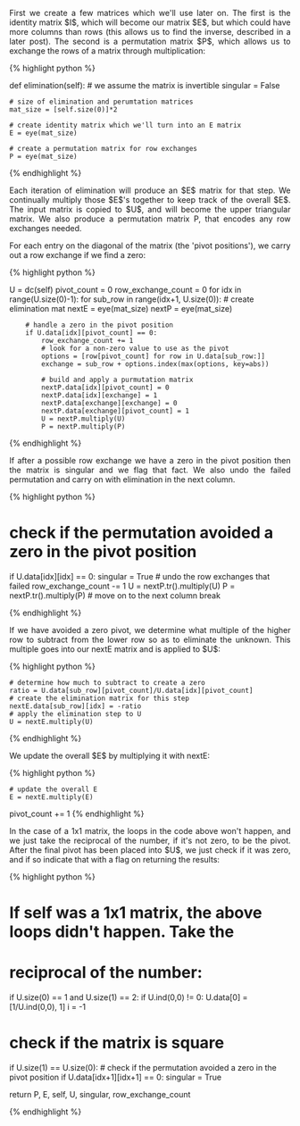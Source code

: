 <div style="text-align: justify">
<p>First we create a few matrices which we'll use later on. The first is the
identity matrix $I$, which will become our matrix $E$, but which could have
more columns than rows (this allows us to find the inverse, described in a
later post). The second is a permutation matrix $P$, which allows us to
exchange the rows of a matrix through multiplication:</p>
</div>

{% highlight python %}

def elimination(self):
    # we assume the matrix is invertible
    singular = False

    # size of elimination and perumtation matrices
    mat_size = [self.size(0)]*2

    # create identity matrix which we'll turn into an E matrix
    E = eye(mat_size)

    # create a permutation matrix for row exchanges
    P = eye(mat_size)

{% endhighlight %}

<div style="text-align: justify">
<p>Each iteration of elimination will produce an $E$ matrix for that step. We
continually multiply those $E$'s together to keep track of the overall $E$. The
input matrix is copied to $U$, and will become the upper triangular matrix. We
also produce a permutation matrix P, that encodes any row exchanges needed.</p>

<p>For each entry on the diagonal of the matrix (the 'pivot positions'), we
carry out a row exchange if we find a zero:</p>
</div>

{% highlight python %}

U = dc(self)
pivot_count = 0
row_exchange_count = 0
for idx in range(U.size(0)-1):
    for sub_row in range(idx+1, U.size(0)):
        # create elimination mat
        nextE = eye(mat_size)
        nextP = eye(mat_size)

        # handle a zero in the pivot position
        if U.data[idx][pivot_count] == 0:
            row_exchange_count += 1
            # look for a non-zero value to use as the pivot
            options = [row[pivot_count] for row in U.data[sub_row:]]
            exchange = sub_row + options.index(max(options, key=abs))

            # build and apply a purmutation matrix
            nextP.data[idx][pivot_count] = 0
            nextP.data[idx][exchange] = 1
            nextP.data[exchange][exchange] = 0
            nextP.data[exchange][pivot_count] = 1
            U = nextP.multiply(U)
            P = nextP.multiply(P)

{% endhighlight %}

<div style="text-align: justify">
<p>If after a possible row exchange we have a zero in the pivot position then
the matrix is singular and we flag that fact. We also undo the failed
permutation and carry on with elimination in the next column.</p>
</div>

{% highlight python %}

# check if the permutation avoided a zero in the pivot position
if U.data[idx][idx] == 0:
    singular = True
    # undo the row exchanges that failed
    row_exchange_count -= 1
    U = nextP.tr().multiply(U)
    P = nextP.tr().multiply(P)
    # move on to the next column
    break

{% endhighlight %}

<div style="text-align: justify">
<p>If we have avoided a zero pivot, we determine what multiple of the higher
row to subtract from the lower row so as to eliminate the unknown. This
multiple goes into our nextE matrix and is applied to $U$:</p>
</div>

{% highlight python %}

    # determine how much to subtract to create a zero
    ratio = U.data[sub_row][pivot_count]/U.data[idx][pivot_count]
    # create the elimination matrix for this step
    nextE.data[sub_row][idx] = -ratio
    # apply the elimination step to U
    U = nextE.multiply(U)

{% endhighlight %}

<div style="text-align: justify">
<p>We update the overall $E$ by multiplying it with nextE:</p>
</div>

{% highlight python %}

    # update the overall E
    E = nextE.multiply(E)
pivot_count += 1
{% endhighlight %}

<div style="text-align: justify">
<p>In the case of a 1x1 matrix, the loops in the code above won't happen, and
we just take the reciprocal of the number, if it's not zero, to be the pivot.
After the final pivot has been placed into $U$, we just check if it was zero,
and if so indicate that with a flag on returning the results:</p>
</div>

{% highlight python %}

# If self was a 1x1 matrix, the above loops didn't happen. Take the
# reciprocal of the number:
if U.size(0) == 1 and U.size(1) == 2:
    if U.ind(0,0) != 0:
        U.data[0] = [1/U.ind(0,0), 1]
    i = -1

# check if the matrix is square
if U.size(1) == U.size(0):
    # check if the permutation avoided a zero in the pivot position
    if U.data[idx+1][idx+1] == 0:
        singular = True

return P, E, self, U, singular, row_exchange_count

{% endhighlight %}
